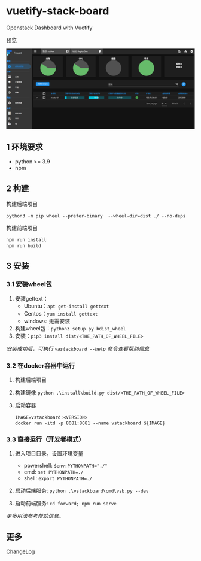# vuetify-stack-board

Openstack Dashboard with Vuetify

预览

![](./doc/preview.png)

## 1 环境要求

+ python >= 3.9
+ npm

## 2 构建

构建后端项目
```
python3 -m pip wheel --prefer-binary  --wheel-dir=dist ./ --no-deps
```

构建前端项目
```
npm run install
npm run build
```

## 3 安装

### 3.1 安装wheel包

1. 安装gettext：
   + Ubuntu：`apt get-install gettext`
   + Centos：`yum install gettext`
   + windows: 无需安装
2. 构建wheel包：`python3 setup.py bdist_wheel`
3. 安装：`pip3 install dist/<THE_PATH_OF_WHEEL_FILE>`

*安装成功后，可执行 `vastackboard --help` 命令查看帮助信息*

### 3.2 在docker容器中运行

1. 构建后端项目
2. 构建镜像 `python .\install\build.py dist/<THE_PATH_OF_WHEEL_FILE>`
3. 启动容器
   
   ```shell
   IMAGE=vstackboard:<VERSION>
   docker run -itd -p 8081:8081 --name vstackboard ${IMAGE}
   ```

### 3.3 直接运行（开发者模式）

1. 进入项目目录，设置环境变量
   
   + powershell: `$env:PYTHONPATH="./"`
   + cmd: `set PYTHONPATH=./`
   + shell: `export PYTHONPATH=./`

2. 启动后端服务: `python .\vstackboard\cmd\vsb.py --dev`
3. 启动前端服务: `cd forward; npm run serve`

*更多用法参考帮助信息。*

## 更多

[ChangeLog](./doc/ChangeLog.md)